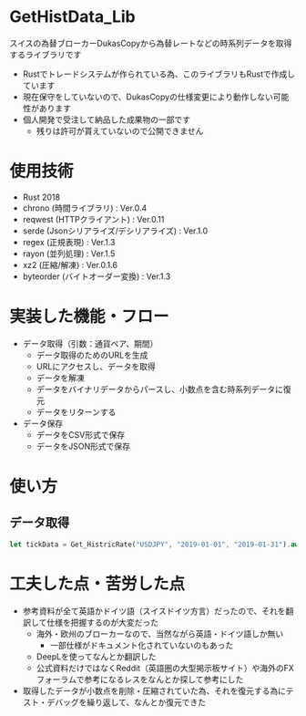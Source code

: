 # GetHistData_Lib

スイスの為替ブローカーDukasCopyから為替レートなどの時系列データを取得するライブラリです
- Rustでトレードシステムが作られている為、このライブラリもRustで作成しています
- 現在保守をしていないので、DukasCopyの仕様変更により動作しない可能性があります
- 個人開発で受注して納品した成果物の一部です
  - 残りは許可が貰えていないので公開できません
# 使用技術
- Rust 2018
- chrono (時間ライブラリ) : Ver.0.4
- reqwest (HTTPクライアント) : Ver.0.11
- serde (Jsonシリアライズ/デシリアライズ) : Ver.1.0
- regex (正規表現) : Ver.1.3
- rayon (並列処理) : Ver.1.5
- xz2 (圧縮/解凍) : Ver.0.1.6
- byteorder (バイトオーダー変換) : Ver.1.3

# 実装した機能・フロー
- データ取得（引数：通貨ペア、期間）
  - データ取得のためのURLを生成
  - URLにアクセスし、データを取得
  - データを解凍
  - データをバイナリデータからパースし、小数点を含む時系列データに復元
  - データをリターンする
- データ保存
  - データをCSV形式で保存
  - データをJSON形式で保存

# 使い方
## データ取得
```rust
let tickData = Get_HistricRate("USDJPY", "2019-01-01", "2019-01-31").await?;
```

# 工夫した点・苦労した点
- 参考資料が全て英語かドイツ語（スイスドイツ方言）だったので、それを翻訳して仕様を把握するのが大変だった
  - 海外・欧州のブローカーなので、当然ながら英語・ドイツ語しか無い
    - 一部仕様がドキュメント化されていないのもあった
  - DeepLを使ってなんとか翻訳した
  - 公式資料だけではなくReddit（英語圏の大型掲示板サイト）や海外のFXフォーラムで参考になるレスをなんとか探して参考にした
- 取得したデータが小数点を削除・圧縮されていた為、それを復元する為にテスト・デバッグを繰り返して、なんとか復元できた














